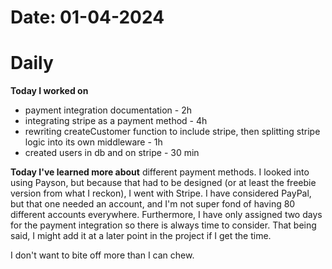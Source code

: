 # Date: 01-04-2024

# Daily

**Today I worked on**
- payment integration documentation - 2h
- integrating stripe as a payment method - 4h
- rewriting createCustomer function to include stripe, then splitting stripe logic into its own middleware - 1h
- created users in db and on stripe - 30 min

**Today I've learned more about** different payment methods. I looked into using Payson, but because that had to be designed (or at least the freebie version from what I reckon), I went with Stripe. I have considered PayPal, but that one needed an account, and I'm not super fond of having 80 different accounts everywhere. Furthermore, I have only assigned two days for the payment integration so there is always time to consider. That being said, I might add it at a later point in the project if I get the time.

I don't want to bite off more than I can chew.